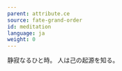 ```yaml
---
parent: attribute.ce
source: fate-grand-order
id: meditation
language: ja
weight: 0
---
```


静寂なるひと時。
人は己の起源を知る。
